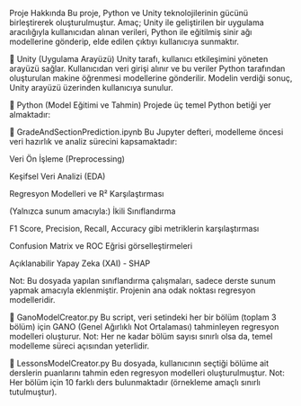 Proje Hakkında
Bu proje, Python ve Unity teknolojilerinin gücünü birleştirerek oluşturulmuştur.
Amaç; Unity ile geliştirilen bir uygulama aracılığıyla kullanıcıdan alınan verileri, Python ile eğitilmiş sinir ağı modellerine gönderip, elde edilen çıktıyı kullanıcıya sunmaktır.

🚀 Unity (Uygulama Arayüzü)
Unity tarafı, kullanıcı etkileşimini yöneten arayüzü sağlar.
Kullanıcıdan veri girişi alınır ve bu veriler Python tarafından oluşturulan makine öğrenmesi modellerine gönderilir.
Modelin verdiği sonuç, Unity arayüzü üzerinden kullanıcıya sunulur.

🧠 Python (Model Eğitimi ve Tahmin)
Projede üç temel Python betiği yer almaktadır:

📘 GradeAndSectionPrediction.ipynb
Bu Jupyter defteri, modelleme öncesi veri hazırlık ve analiz sürecini kapsamaktadır:

Veri Ön İşleme (Preprocessing)

Keşifsel Veri Analizi (EDA)

Regresyon Modelleri ve R² Karşılaştırması

(Yalnızca sunum amacıyla:) İkili Sınıflandırma

F1 Score, Precision, Recall, Accuracy gibi metriklerin karşılaştırması

Confusion Matrix ve ROC Eğrisi görselleştirmeleri

Açıklanabilir Yapay Zeka (XAI) - SHAP

Not: Bu dosyada yapılan sınıflandırma çalışmaları, sadece derste sunum yapmak amacıyla eklenmiştir. Projenin ana odak noktası regresyon modelleridir.

📘 GanoModelCreator.py
Bu script, veri setindeki her bir bölüm (toplam 3 bölüm) için GANO (Genel Ağırlıklı Not Ortalaması) tahminleyen regresyon modelleri oluşturur.
Not: Her ne kadar bölüm sayısı sınırlı olsa da, temel modelleme süreci açısından yeterlidir.

📘 LessonsModelCreator.py
Bu dosyada, kullanıcının seçtiği bölüme ait derslerin puanlarını tahmin eden regresyon modelleri oluşturulmuştur.
Not: Her bölüm için 10 farklı ders bulunmaktadır (örnekleme amaçlı sınırlı tutulmuştur).

